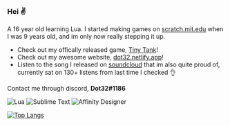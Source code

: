### Hei ✌️ 
A 16 year old learning Lua. I started making games on [scratch.mit.edu](https://scratch.mit.edu/users/Dot32/) when I was 9 years old, and im only now really stepping it up. 

- Check out my offically released game, [Tiny Tank](https://dot32.itch.io/tiny-tank)!
- Check out my awesome website, [dot32.netlify.app](https://dot32.netlify.app/index.html)!
- Listen to the song I released on [soundcloud](https://soundcloud.com/dot32/journey-to-the-clouds) that im also quite proud of, currently sat on 130+ listens from last time I checked 👌 

Contact me through discord, **Dot32#1186**

<img alt="Lua" src="https://img.shields.io/badge/lua-%232C2D72.svg?style=flat&logo=lua&logoColor=white"/> <img alt="Sublime Text" src="https://img.shields.io/badge/sublime_text%20-%23575757.svg?&style=flat&logo=sublime-text&logoColor=important"/> <img alt="Affinity Designer" src="https://img.shields.io/badge/affinity%20desginer%20-%231B72BE.svg?&style=flat&logo=affinity-designer&logoColor=white"/>

[![Top Langs](https://github-readme-stats.vercel.app/api/top-langs/?username=Dot32IsCool&layout=compact&langs_count=6)](https://github.com/anuraghazra/github-readme-stats)
